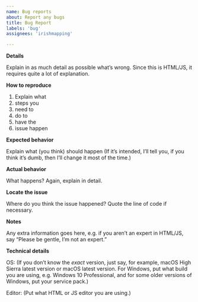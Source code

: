```yaml
---
name: Bug reports
about: Report any bugs
title: Bug Report
labels: 'bug'
assignees: 'irishmapping'

---
```


**Details**

Explain in as much detail as possible what’s wrong. Since this is HTML/JS, it requires quite a lot of explanation.


**How to reproduce**

1. Explain what
2. steps you
3. need to
4. do to
5. have the
6. issue happen



**Expected behavior**

Explain what (you think) should happen
(If it’s intended, I’ll tell you, if you think it’s dumb, then I’ll change it most of the time.)


**Actual behavior**

What happens? Again, explain in detail.


**Locate the issue**

Where do you think the issue happened? Quote the line of code if necessary.


**Notes**

Any extra information goes here, e.g. if you aren’t an expert in HTML/JS, say “Please be gentle, I’m not an expert.”


**Technical details**

OS:  (If you don’t know the *exact* version, just say, for example, macOS High Sierra latest version or macOS latest version. For Windows, put what build you are using, e.g. Windows 10 Professional, and for some older versions of Windows, put your service pack.)

Editor: (Put what HTML or JS editor you are using.)
